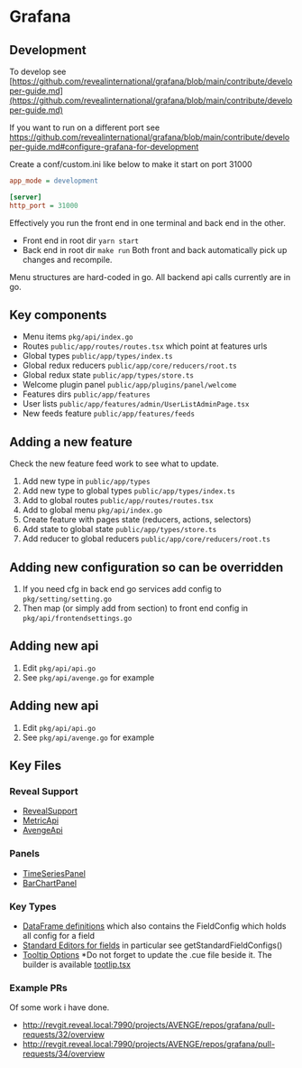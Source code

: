 # Grafana

## Development

To develop see [https://github.com/revealinternational/grafana/blob/main/contribute/developer-guide.md](https://github.com/revealinternational/grafana/blob/main/contribute/developer-guide.md)

If you want to run on a different port see https://github.com/revealinternational/grafana/blob/main/contribute/developer-guide.md#configure-grafana-for-development

Create a conf/custom.ini like below to make it start on port 31000

```ini
app_mode = development

[server]
http_port = 31000
```

Effectively you run the front end in one terminal and back end in the other.

- Front end in root dir `yarn start`
- Back end in root dir `make run`
  Both front and back automatically pick up changes and recompile.

Menu structures are hard-coded in go.
All backend api calls currently are in go.

## Key components

- Menu items `pkg/api/index.go`
- Routes `public/app/routes/routes.tsx` which point at features urls
- Global types `public/app/types/index.ts`
- Global redux reducers `public/app/core/reducers/root.ts`
- Global redux state `public/app/types/store.ts`
- Welcome plugin panel `public/app/plugins/panel/welcome`
- Features dirs `public/app/features`
- User lists `public/app/features/admin/UserListAdminPage.tsx`
- New feeds feature `public/app/features/feeds`

## Adding a new feature

Check the new feature feed work to see what to update.

1. Add new type in `public/app/types`
1. Add new type to global types `public/app/types/index.ts`
1. Add to global routes `public/app/routes/routes.tsx`
1. Add to global menu `pkg/api/index.go`
1. Create feature with pages state (reducers, actions, selectors)
1. Add state to global state `public/app/types/store.ts`
1. Add reducer to global reducers `public/app/core/reducers/root.ts`

## Adding new configuration so can be overridden

1. If you need cfg in back end go services add config to `pkg/setting/setting.go`
1. Then map (or simply add from section) to front end config in `pkg/api/frontendsettings.go`

## Adding new api

1. Edit `pkg/api/api.go`
2. See `pkg/api/avenge.go` for example

## Adding new api

1. Edit `pkg/api/api.go`
2. See `pkg/api/avenge.go` for example

## Key Files

### Reveal Support

- [RevealSupport](packages/grafana-ui/src/components/Reveal/RSupport.ts)
- [MetricApi](public/app/features/metric/metricApi.ts)
- [AvengeApi](pkg/api/avenge.go)

### Panels

- [TimeSeriesPanel](public/app/plugins/panel/timeseries/TimeSeriesPanel.tsx)
- [BarChartPanel](public/app/plugins/panel/barchart/BarChartPanel.tsx)

### Key Types

- [DataFrame definitions](packages/grafana-data/src/types/dataFrame.ts) which also contains the FieldConfig
  which holds all config for a field
- [Standard Editors for fields](packages/grafana-ui/src/utils/standardEditors.tsx) in particular see
  getStandardFieldConfigs()
- [Tooltip Options](packages/grafana-schema/src/schema/tooltip.gen.ts) \*Do not forget to update the .cue file beside it.
  The builder is available [tootlip.tsx](packages/grafana-ui/src/options/builder/tooltip.tsx)

### Example PRs

Of some work i have done.

- http://revgit.reveal.local:7990/projects/AVENGE/repos/grafana/pull-requests/32/overview
- http://revgit.reveal.local:7990/projects/AVENGE/repos/grafana/pull-requests/34/overview

